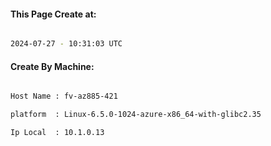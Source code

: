 
   
#### This Page Create at:

```bash

2024-07-27 - 10:31:03 UTC

```

#### Create By Machine:

```bash

Host Name : fv-az885-421

platform  : Linux-6.5.0-1024-azure-x86_64-with-glibc2.35

Ip Local  : 10.1.0.13

```

